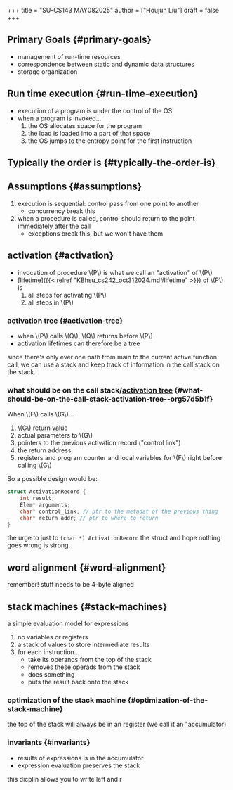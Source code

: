 +++
title = "SU-CS143 MAY082025"
author = ["Houjun Liu"]
draft = false
+++

## Primary Goals {#primary-goals}

-   management of run-time resources
-   correspondence between static and dynamic data structures
-   storage organization


## Run time execution {#run-time-execution}

-   execution of a program is under the control of the OS
-   when a program is invoked...
    1.  the OS allocates space for the program
    2.  the load is loaded into a part of that space
    3.  the OS jumps to the entropy point for the first instruction


## Typically the order is {#typically-the-order-is}


## Assumptions {#assumptions}

1.  execution is sequential: control pass from one point to another
    -   concurrency break this
2.  when a procedure is called, control should return to the point immediately after the call
    -   exceptions break this, but we won't have them


## activation {#activation}

-   invocation of procedure \\(P\\) is what we call an "activation" of \\(P\\)
-   [lifetime]({{< relref "KBhsu_cs242_oct312024.md#lifetime" >}}) of \\(P\\) is
    1.  all steps for activating \\(P\\)
    2.  all steps in \\(P\\)


### activation tree {#activation-tree}

-   when \\(P\\) calls \\(Q\\), \\(Q\\) returns before \\(P\\)
-   activation lifetimes can therefore be a tree

since there's only ever one path from main to the current active function call, we can use a stack and keep track of information in the call stack on the stack.


### what should be on the call stack/[activation tree](#activation-tree) {#what-should-be-on-the-call-stack-activation-tree--org57d5b1f}

When \\(F\\) calls \\(G\\)...

1.  \\(G\\) return value
2.  actual parameters to \\(G\\)
3.  pointers to the previous activation record ("control link")
4.  the return address
5.  registers and program counter and local variables for \\(F\\) right before calling \\(G\\)

So a possible design would be:

```C
struct ActivationRecord {
    int result;
    Elem* arguments;
    char* control_link; // ptr to the metadat of the previous thing
    char* return_addr; // ptr to where to return
}
```

the urge to just to `(char *) ActivationRecord` the struct and hope nothing goes wrong is strong.


## word alignment {#word-alignment}

remember! stuff needs to be 4-byte aligned


## stack machines {#stack-machines}

a simple evaluation model for expressions

1.  no variables or registers
2.  a stack of values to store intermediate results
3.  for each instruction...
    -   take its operands from the top of the stack
    -   removes these operads from the stack
    -   does something
    -   puts the result back onto the stack


### optimization of the stack machine {#optimization-of-the-stack-machine}

the top of the stack will always be in an register (we call it an "accumulator)


### invariants {#invariants}

-   results of expressions is in the accumulator
-   expression evaluation preserves the stack

this dicplin allows you to write left and r

